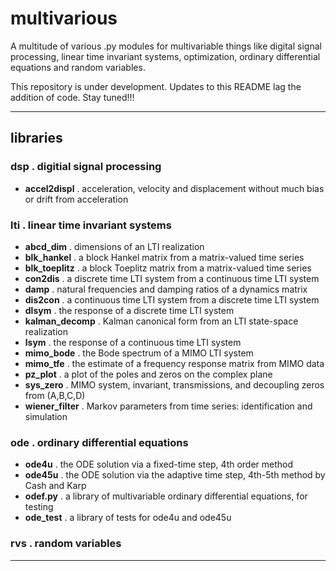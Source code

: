 # multivarious

A multitude of various .py modules for multivariable things like digital signal processing, linear time invariant systems, optimization, ordinary differential equations and random variables. 

This repository is under development.  Updates to this README lag the addition of code.  Stay tuned!!! 

---------------------------------

## libraries 

### dsp . digitial signal processing

* **accel2displ** . acceleration, velocity and displacement without much bias or drift from acceleration 

### lti . linear time invariant systems

* **abcd_dim** . dimensions of an LTI realization
* **blk_hankel** . a block Hankel matrix from a matrix-valued time series
* **blk_toeplitz** . a block Toeplitz matrix from a matrix-valued time series
* **con2dis** . a discrete time LTI system from a continuous time LTI system 
* **damp** . natural frequencies and damping ratios of a dynamics matrix 
* **dis2con** . a continuous time LTI system from a discrete time LTI system 
* **dlsym** . the response of a discrete time LTI system
* **kalman_decomp** . Kalman canonical form from an LTI state-space realization 
* **lsym** . the response of a continuous time LTI system
* **mimo_bode** . the Bode spectrum of a MIMO LTI system
* **mimo_tfe** . the estimate of a frequency response matrix from MIMO data
* **pz_plot** . a plot of the poles and zeros on the complex plane 
* **sys_zero** . MIMO system, invariant, transmissions, and decoupling zeros from (A,B,C,D)
* **wiener_filter** . Markov parameters from time series: identification and simulation 

### ode . ordinary differential equations

* **ode4u** . the ODE solution via a fixed-time step, 4th order method 
* **ode45u** . the ODE solution via the adaptive time step, 4th-5th method by Cash and Karp 
* **odef.py** . a library of multivariable ordinary differential equations, for testing
* **ode_test** . a library of tests for ode4u and ode45u 

### rvs . random variables

---------------------------------
